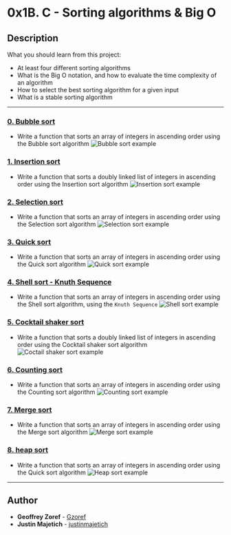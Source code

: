 # 0x1B. C - Sorting algorithms & Big O

## Description
What you should learn from this project:

* At least four different sorting algorithms
* What is the Big O notation, and how to evaluate the time complexity of an algorithm
* How to select the best sorting algorithm for a given input
* What is a stable sorting algorithm

---

### [0. Bubble sort](0-bubble_sort.c)
* Write a function that sorts an array of integers in ascending order using the Bubble sort algorithm
![Bubble sort example](https://codepumpkin.com/wp-content/uploads/2017/10/BubbleSort_Avg_case.gif)

### [1. Insertion sort](1-insertion_sort_list.c)
* Write a function that sorts a doubly linked list of integers in ascending order using the Insertion sort algorithm
![Insertion sort example](http://www.xybernetics.com/techtalk/SortingAlgorithmsExplained/images/InsertionEg01.gif)

### [2. Selection sort ](2-selection_sort.c)
* Write a function that sorts an array of integers in ascending order using the Selection sort algorithm
![Selection sort example](https://codepumpkin.com/wp-content/uploads/2017/10/SelectionSort_Avg_case.gif)


### [3. Quick sort](3-quick_sort.c)
* Write a function that sorts an array of integers in ascending order using the Quick sort algorithm
![Quick sort example](http://www.xybernetics.com/techtalk/SortingAlgorithmsExplained/images/quick2.gif)

### [4. Shell sort - Knuth Sequence](100-shell_sort.c)
* Write a function that sorts an array of integers in ascending order using the Shell sort algorithm, using the `Knuth Sequence`
![Shell sort example](https://lamfo-unb.github.io/img/Sorting-algorithms/Shell_Sort_Algorithm.gif)


### [5. Cocktail shaker sort](101-cocktail_sort_list.c)
* Write a function that sorts a doubly linked list of integers in ascending order using the Cocktail shaker sort algorithm
![Coctail shaker sort example](https://upload.wikimedia.org/wikipedia/commons/e/ef/Sorting_shaker_sort_anim.gif)


### [6. Counting sort](102-counting_sort.c)
* Write a function that sorts an array of integers in ascending order using the Counting sort algorithm
![Counting sort example](https://lh3.googleusercontent.com/proxy/FknsBDSOVc95iNohHXbntmtxXeKye_e1qoXb3coWmysu2mBQzIwaLxgH_EWdbUflgTLk004TDjVr8t9b_MbHPMWs2z1NUPaF3rUemf4wAWwHCyRCDDFgUHXQ-keoSxG1T5NGRjfbCM8LD1sr16C9yQx0Sg)


### [7. Merge sort](103-merge_sort.c)
* Write a function that sorts an array of integers in ascending order using the Merge sort algorithm
![Merge sort example](https://i.imgur.com/HU2tfzo.gif)


### [8. heap sort](104-heap_sort.c)
* Write a function that sorts an array of integers in ascending order using the Quick sort algorithm
![Heap sort example](https://upload.wikimedia.org/wikipedia/commons/4/4d/Heapsort-example.gif)

---

## Author
* **Geoffrey Zoref** - [Gzoref](https://github.com/Gzoref)
* **Justin Majetich** - [justinmajetich](https://github.com/justinmajetich)